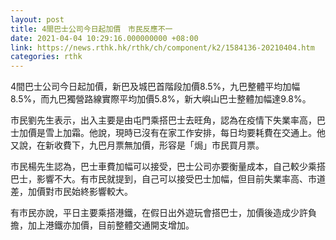```yaml
---
layout: post
title: 4間巴士公司今日起加價　市民反應不一
date: 2021-04-04 10:29:16.000000000 +08:00
link: https://news.rthk.hk/rthk/ch/component/k2/1584136-20210404.htm
categories: rthk
---
```


4間巴士公司今日起加價，新巴及城巴首階段加價8.5%，九巴整體平均加幅8.5%，而九巴獨營路線實際平均加價5.8%，新大嶼山巴士整體加幅達9.8%。

市民劉先生表示，出入主要是由屯門乘搭巴士去旺角，認為在疫情下失業率高，巴士加價是雪上加霜。他說，現時已沒有在家工作安排，每日均要耗費在交通上。他又說，在新收費下，九巴月票無加價，形容是「焗」市民買月票。

市民楊先生認為，巴士車費加幅可以接受，巴士公司亦要衡量成本，自己較少乘搭巴士，影響不大。有市民就提到，自己可以接受巴士加幅，但目前失業率高、市道差，加價對市民始終影響較大。

有市民亦說，平日主要乘搭港鐵，在假日出外遊玩會搭巴士，加價後造成少許負擔，加上港鐵亦加價，目前整體交通開支增加。
